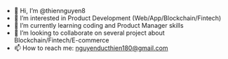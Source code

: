 - 👋 Hi, I’m @thiennguyen8
- 👀 I’m interested in Product Development (Web/App/Blockchain/Fintech)
- 🌱 I’m currently learning coding and Product Manager skills
- 💞️ I’m looking to collaborate on several project about Blockchain/Fintech/E-commerce
- 📫 How to reach me: nguyenducthien180@gmail.com

<!---
thiennguyen8/thiennguyen8 is a ✨ special ✨ repository because its `README.md` (this file) appears on your GitHub profile.
You can click the Preview link to take a look at your changes.
--->
